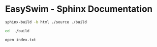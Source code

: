 # EasySwim - Sphinx Documentation
```bash
sphinx-build -b html ./source ./build
```

```bash
cd  ./build
```

```bash
open index.txt
```